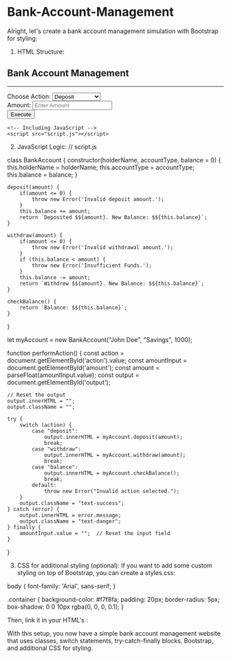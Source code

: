 # Bank-Account-Management
 Alright, let's create a bank account management simulation with Bootstrap for styling:
1. HTML Structure:
   <!DOCTYPE html>
<html lang="en">

<head>
    <meta charset="UTF-8">
    <meta name="viewport" content="width=device-width, initial-scale=1.0">
    <title>Bank Account Management</title>
    <!-- Bootstrap CSS -->
    <link href="https://maxcdn.bootstrapcdn.com/bootstrap/4.5.2/css/bootstrap.min.css" rel="stylesheet">
</head>

<body class="bg-light">
    <div class="container mt-5">
        <div class="row">
            <div class="col-md-6 offset-md-3 bg-white p-4 rounded shadow">
                <h2 class="text-center">Bank Account Management</h2>
                <hr>
                <form id="bankForm">
                    <div class="form-group">
                        <label for="action">Choose Action:</label>
                        <select id="action" class="form-control">
                            <option value="deposit">Deposit</option>
                            <option value="withdraw">Withdraw</option>
                            <option value="balance">Check Balance</option>
                        </select>
                    </div>
                    <div class="form-group">
                        <label for="amount">Amount:</label>
                        <input type="number" id="amount" class="form-control" placeholder="Enter Amount">
                    </div>
                    <button type="button" class="btn btn-primary btn-block" onclick="performAction()">Execute</button>
                </form>
                <div class="mt-4" id="output"></div>
            </div>
        </div>
    </div>

    <!-- Including JavaScript -->
    <script src="script.js"></script>
</body>

</html>

2. JavaScript Logic:
   // script.js

class BankAccount {
    constructor(holderName, accountType, balance = 0) {
        this.holderName = holderName;
        this.accountType = accountType;
        this.balance = balance;
    }

    deposit(amount) {
        if(amount <= 0) {
            throw new Error('Invalid deposit amount.');
        }
        this.balance += amount;
        return `Deposited $${amount}. New Balance: $${this.balance}`;
    }

    withdraw(amount) {
        if(amount <= 0) {
            throw new Error('Invalid withdrawal amount.');
        }
        if (this.balance < amount) {
            throw new Error('Insufficient Funds.');
        }
        this.balance -= amount;
        return `Withdrew $${amount}. New Balance: $${this.balance}`;
    }

    checkBalance() {
        return `Balance: $${this.balance}`;
    }
}

let myAccount = new BankAccount("John Doe", "Savings", 1000);

function performAction() {
    const action = document.getElementById('action').value;
    const amountInput = document.getElementById('amount');
    const amount = parseFloat(amountInput.value);
    const output = document.getElementById('output');

    // Reset the output
    output.innerHTML = "";
    output.className = "";

    try {
        switch (action) {
            case "deposit":
                output.innerHTML = myAccount.deposit(amount);
                break;
            case "withdraw":
                output.innerHTML = myAccount.withdraw(amount);
                break;
            case "balance":
                output.innerHTML = myAccount.checkBalance();
                break;
            default:
                throw new Error("Invalid action selected.");
        }
        output.className = "text-success";
    } catch (error) {
        output.innerHTML = error.message;
        output.className = "text-danger";
    } finally {
        amountInput.value = "";  // Reset the input field
    }
}

3. CSS for additional styling (optional):
If you want to add some custom styling on top of Bootstrap, you can create a styles.css:

body {
    font-family: 'Arial', sans-serif;
}

.container {
    background-color: #f7f8fa;
    padding: 20px;
    border-radius: 5px;
    box-shadow: 0 0 10px rgba(0, 0, 0, 0.1);
}

Then, link it in your HTML's <head>:

<link rel="stylesheet" href="styles.css">

With this setup, you now have a simple bank account management website that uses classes, switch statements, try-catch-finally blocks, Bootstrap, and additional CSS for styling.
